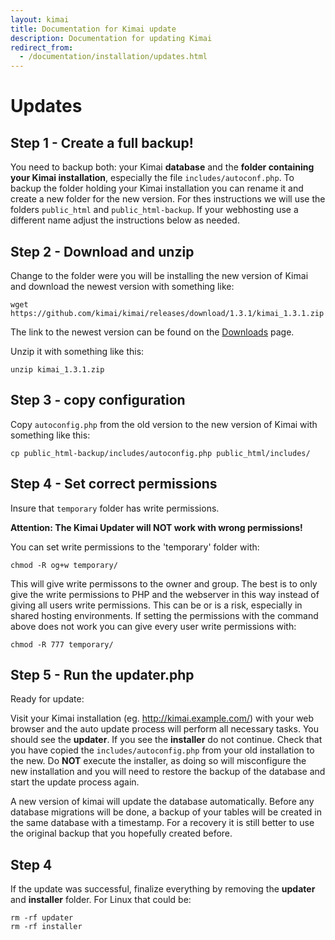 ```yaml
---
layout: kimai
title: Documentation for Kimai update
description: Documentation for updating Kimai
redirect_from:
  - /documentation/installation/updates.html
---
```

# Updates

## Step 1 - **Create a full backup!** 

You need to backup both: your Kimai **database** and the **folder containing your Kimai installation**, especially the file `includes/autoconf.php`. To backup the folder holding your Kimai installation you can rename it and create a new folder for the new version. For thes instructions we will use the folders `public_html` and `public_html-backup`. If your webhosting use a different name adjust the instructions below as needed.

## Step 2 - Download and unzip
Change to the folder were you will be installing the new version of Kimai and download the newest version with something like:
```
wget https://github.com/kimai/kimai/releases/download/1.3.1/kimai_1.3.1.zip
```
The link to the newest version can be found on the [Downloads](/download/) page.

Unzip it with something like this:
```
unzip kimai_1.3.1.zip
```
## Step 3 - copy configuration

Copy `autoconfig.php` from the old version to the new version of Kimai with something like this:
```
cp public_html-backup/includes/autoconfig.php public_html/includes/
```

## Step 4 - Set correct permissions

Insure that `temporary` folder has write permissions.

**Attention: The Kimai Updater will NOT work with wrong permissions!**

You can set write permissions to the 'temporary' folder with:
```
chmod -R og+w temporary/
```
This will give write permissons to the owner and group. The best is to only give the write permissions to PHP and the webserver in this way instead of giving all users write permissions. This can be or is a risk, especially in shared hosting environments.
If setting the permissions with the command above does not work you can give every user write permissions with:
```
chmod -R 777 temporary/
```
## Step 5 - Run the updater.php

Ready for update:

Visit your Kimai installation (eg. http://kimai.example.com/) with your web browser and the auto update process will perform all necessary tasks. You should see the **updater**. If you see the **installer** do not continue. Check that you have copied the `includes/autoconfig.php` from your old installation to the new. Do **NOT** execute the installer, as doing so will misconfigure the new installation and you will need to restore the backup of the database and start the update process again.

A new version of kimai will update the database automatically. Before any database migrations will be done, a backup of 
your tables will be created in the same database with a timestamp.
For a recovery it is still better to use the original backup that you hopefully created before.

## Step 4

If the update was successful, finalize everything by removing the **updater** and **installer** folder.
For Linux that could be:

```
rm -rf updater
rm -rf installer
```
